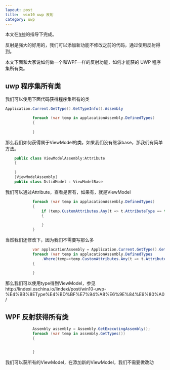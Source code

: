 ```yaml
---
layout: post
title:  win10 uwp 反射 
category: uwp 
---
```


本文在[h神](http://www.cnblogs.com/h82258652)的指导下完成。

反射是强大的好用的，我们可以添加新功能不修改之前的代码，通过使用反射得到。

本文下面和大家说如何做一个和WPF一样的反射功能，如何才能获的 UWP 程序集所有类。

<!--more-->
<!-- csdn -->

## uwp 程序集所有类

我们可以使用下面代码获得程序集所有的类
		

```csharp
Application.Current.GetType().GetTypeInfo().Assembly

```

```csharp
            foreach (var temp in applacationAssembly.DefinedTypes)
            {
             
            }

```

那么我们如何获得属于ViewModel的类，如果我们没有继承base，那我们有简单方法。

		

```csharp
    public class ViewModelAssembly:Attribute
    {
    
    }
    [ViewModelAssembly]
    public class DstidModel : ViewModelBase

```
我们可以通过Attribute，查看是否有，如果有，就是ViewModel

		

```csharp
            foreach (var temp in applacationAssembly.DefinedTypes)
            {
                if (temp.CustomAttributes.Any(t => t.AttributeType == typeof(ViewModelAssembly)))
                {

                }
            }

```

当然我们还修改下，因为我们不需要写那么多

		

```csharp
            var applacationAssembly = Application.Current.GetType().GetTypeInfo().Assembly;
            foreach (var temp in applacationAssembly.DefinedTypes
                .Where(temp=>temp.CustomAttributes.Any(t => t.AttributeType == typeof(ViewModelAssembly))))
            {
                
            }

```
那么我们可以使用type得到ViewModel，参见http://lindexi.oschina.io/lindexi/post/win10-uwp-%E4%BB%8EType%E4%BD%BF%E7%94%A8%E6%9E%84%E9%80%A0/ 

## WPF 反射获得所有类


```csharp
            Assembly assembly = Assembly.GetExecutingAssembly();
            foreach (var temp in assembly.GetTypes())
            {


            }
```



 

我们可以获所有的ViewModel，在添加新的ViewModel，我们不需要做改动






